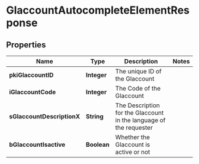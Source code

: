 

# GlaccountAutocompleteElementResponse

## Properties

Name | Type | Description | Notes
------------ | ------------- | ------------- | -------------
**pkiGlaccountID** | **Integer** | The unique ID of the Glaccount | 
**iGlaccountCode** | **Integer** | The Code of the Glaccount | 
**sGlaccountDescriptionX** | **String** | The Description for the Glaccount in the language of the requester | 
**bGlaccountIsactive** | **Boolean** | Whether the Glaccount is active or not | 




